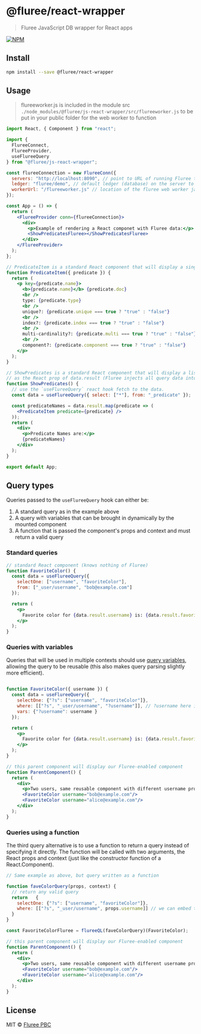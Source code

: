 # @fluree/react-wrapper

> Fluree JavaScript DB wrapper for React apps

[![NPM](https://img.shields.io/npm/v/@fluree/react-wrapper.svg)](https://www.npmjs.com/package/@fluree/react-wrapper)

## Install

```bash
npm install --save @fluree/react-wrapper
```

## Usage

> flureeworker.js is included in the module src `./node_modules/@fluree/js-react-wrapper/src/flureeworker.js`
> to be put in your public folder for the web worker to function

```jsx
import React, { Component } from "react";

import {
  FlureeConnect,
  FlureeProvider,
  useFlureeQuery
} from "@fluree/js-react-wrapper";

const flureeConnection = new FlureeConn({
  servers: "http://localhost:8090", // point to URL of running Fluree transactor or peer server
  ledger: "fluree/demo", // default ledger (database) on the server to use for this connection
  workerUrl: "/flureeworker.js" // location of the fluree web worker javascript file
});

const App = () => {
  return (
    <FlureeProvider conn={flureeConnection}>
      <div>
        <p>Example of rendering a React componet with Fluree data:</p>
        <ShowPredicatesFluree></ShowPredicatesFluree>
      </div>
    </FlureeProvider>
  );
};

// PredicateItem is a standard React component that will display a single predicate item from the db's schema
function PredicateItem({ predicate }) {
  return (
    <p key={predicate.name}>
      <b>{predicate.name}</b> {predicate.doc}
      <br />
      type: {predicate.type}
      <br />
      unique?: {predicate.unique === true ? "true" : "false"}
      <br />
      index?: {predicate.index === true ? "true" : "false"}
      <br />
      multi-cardinality?: {predicate.multi === true ? "true" : "false"}
      <br />
      component?: {predicate.component === true ? "true" : "false"}
    </p>
  );
}

// ShowPredicates is a standard React component that will display a list of Predicates passed in
// as the React prop of data.result (Fluree injects all query data into a component's 'data' prop)
function ShowPredicates() {
  // use the `useFlureeQuery` react hook fetch to the data.
  const data = useFlureeQuery({ select: ["*"], from: "_predicate" });

  const predicateNames = data.result.map(predicate => (
    <PredicateItem predicate={predicate} />
  ));
  return (
    <div>
      <p>Predicate Names are:</p>
      {predicateNames}
    </div>
  );
}

export default App;
```

## Query types

Queries passed to the `useFlureeQuery` hook can either be:

1. A standard query as in the example above
2. A query with variables that can be brought in dynamically by the mounted component
3. A function that is passed the component's props and context and must return a valid query

### Standard queries

```jsx
// standard React component (knows nothing of Fluree)
function FavoriteColor() {
  const data = useFlureeQuery({
    selectOne: ["username", "favoriteColor"],
    from: ["_user/username", "bob@example.com"]
  });

  return (
    <p>
      Favorite color for {data.result.username} is: {data.result.favoriteColor}
    </p>
  );
}
```

### Queries with variables

Queries that will be used in multiple contexts should use
[query variables](https://docs.flur.ee/docs/query/analytical-query#variables),
allowing the query to be reusable (this also makes query parsing slightly more efficient).

```jsx

function FavoriteColor({ username }) {
  const data = useFlureeQuery({
    selectOne: {"?s": ["username", "favoriteColor"]},
    where: [["?s", "_user/username", "?username"]], // ?username here is a query variable
    vars: {"?username": username }
  });

  return (
    <p>
      Favorite color for {data.result.username} is: {data.result.favoriteColor}
    </p>
  );
}

// this parent component will display our Fluree-enabled component
function ParentComponent() {
  return (
    <div>
      <p>Two users, same reusable component with different username property:</p>
      <FavoriteColor username="bob@example.com"/>
      <FavoriteColor username="alice@example.com"/>
    </div>
  );
}

```

### Queries using a function

The third query alternative is to use a function to return a query instead of specifying it directly.
The function will be called with two arguments, the React props and context
(just like the constructor function of a React.Component).

```jsx
// Same example as above, but query written as a function

function faveColorQuery(props, context) {
  // return any valid query
  return   {
    selectOne: {"?s": ["username", "favoriteColor"]},
    where: [["?s", "_user/username", props.username]] // we can embed the value directly in the query
  }
}

const FavoriteColorFluree = flureeQL(faveColorQuery)(FavoriteColor);

// this parent component will display our Fluree-enabled component
function ParentComponent() {
  return (
    <div>
      <p>Two users, same reusable component with different username property:</p>
      <FavoriteColor username="bob@example.com"/>
      <FavoriteColor username="alice@example.com"/>
    </div>
  );
}
```

## License

MIT © [Fluree PBC](https://github.com/fluree)
